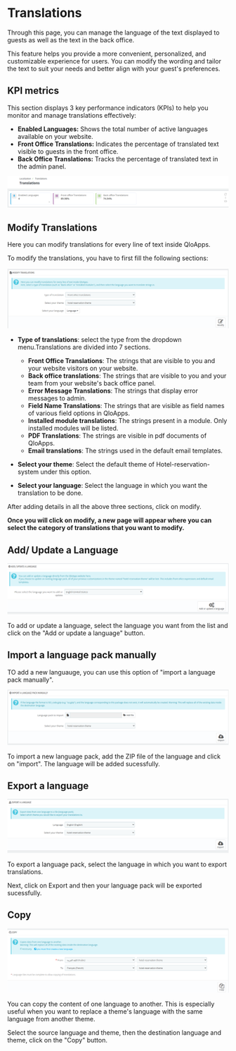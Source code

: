 # Translations

Through this page, you can manage the language of the text displayed to guests as well as the text in the back office.

This feature helps you provide a more convenient, personalized, and customizable experience for users. You can modify the wording and tailor the text to suit your needs and better align with your guest's preferences.

## KPI metrics

This section displays 3 key performance indicators (KPIs) to help you monitor and manage translations effectively:

- **Enabled Languages:** Shows the total number of active languages available on your website.
- **Front Office Translations:** Indicates the percentage of translated text visible to guests in the front office.
- **Back Office Translations:** Tracks the percentage of translated text in the admin panel.

![KPI!](./KPI.png)


## Modify Translations

Here you can modify translations for every line of text inside QloApps.

To modify the translations, you have to first fill the following sections:

![modify!](./modify_translation.png)


- **Type of translations**: select the type from the dropdown menu.Translations are divided into 7 sections.

    - **Front Office Translations**: The strings that are visible to you and your website visitors on your website.
    - **Back office translations**: The strings that are visible to you and your team from your website's back office panel.
    - **Error Message Translations**: The strings that display error messages to admin.
    - **Field Name Translations**: The strings that are visible as field names of various field options in QloApps.
    - **Installed module translations**: The strings present in a module. Only installed modules will be listed.
    - **PDF Translations**: The strings are visible in pdf documents of QloApps.
    - **Email translations**: The strings used in the default email templates.

- **Select your theme**: Select the default theme of Hotel-reservation-system under this option.

- **Select your language**: Select the language in which you want the translation to be done.

After adding details in all the above three sections, click on modify.

**Once you will click on modify, a new page will appear where you can select the category of translations that you want to modify.**

## Add/ Update a Language

![add/update!](./add_upd_lang.png)


To add or update a language, select the language you want from the list and click on the "Add or update a language" button.


## Import a language pack manually

TO add a new languauge, you can use this option of "import a language pack manually".

![import!](./import.png)

To import a new language pack, add the ZIP file of the language and click on "import". The language will be added sucessfully.

## Export a language

![export!](./export.png)

To export a language pack, select the language in which you want to export translations.

Next, click on Export and then your language pack will be exported sucessfully.

## Copy

![.copy!](./copy.png)

You can copy the content of one language to another. This is especially useful when you want to replace a theme's language with the same language from another theme.

Select the source language and theme, then the destination language and theme, click on the "Copy" button.
